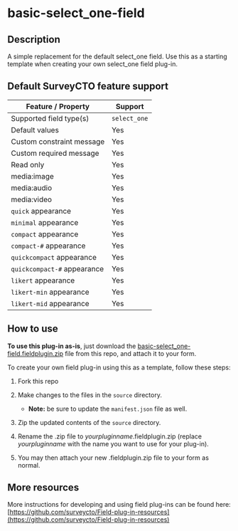 # basic-select_one-field

## Description

A simple replacement for the default select_one field. Use this as a starting template when creating your own select_one field plug-in.

## Default SurveyCTO feature support

| Feature / Property | Support |
| --- | --- |
| Supported field type(s) | `select_one`|
| Default values | Yes |
| Custom constraint message | Yes |
| Custom required message | Yes |
| Read only | Yes |
| media:image | Yes |
| media:audio | Yes |
| media:video | Yes |
| `quick` appearance | Yes |
| `minimal` appearance | Yes |
| `compact` appearance | Yes |
| `compact-#` appearance | Yes |
| `quickcompact` appearance | Yes |
| `quickcompact-#` appearance | Yes |
| `likert` appearance | Yes |
| `likert-min` appearance | Yes |
| `likert-mid` appearance | Yes |

## How to use

**To use this plug-in as-is**, just download the [basic-select_one-field.fieldplugin.zip](basic-select_one-field.fieldplugin.zip) file from this repo, and attach it to your form.

To create your own field plug-in using this as a template, follow these steps:

1. Fork this repo
1. Make changes to the files in the `source` directory.

    * **Note:** be sure to update the `manifest.json` file as well.

1. Zip the updated contents of the `source` directory.
1. Rename the .zip file to *yourpluginname*.fieldplugin.zip (replace *yourpluginname* with the name you want to use for your plug-in).
1. You may then attach your new .fieldplugin.zip file to your form as normal.

## More resources
More instructions for developing and using field plug-ins can be found here: [https://github.com/surveycto/Field-plug-in-resources](https://github.com/surveycto/Field-plug-in-resources)
